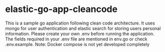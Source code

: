 # elastic-go-app-cleancode

This is a sample go application following clean code architecture. It uses mongo for user authentication and elastic search for storing users personal information.
Please create your own .env before running the application. The fields required in your .env file are mentioned in env.go or check .env.example. 
Note: Docker compose is not yet developed completely
